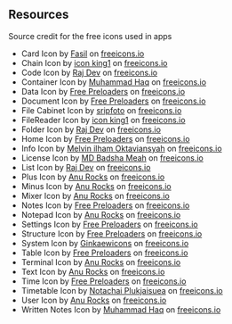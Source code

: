 ## Resources

Source credit for the free icons used in apps

- Card Icon by <a href="https://freeicons.io/profile/722">Fasil</a> on <a href="https://freeicons.io">freeicons.io</a>
- Chain Icon by <a href="https://freeicons.io/profile/3">icon king1</a> on <a href="https://freeicons.io">freeicons.io</a>    
- Code Icon by <a href="https://freeicons.io/profile/714">Raj Dev</a> on <a href="https://freeicons.io">freeicons.io</a>        
- Container Icon by <a href="https://freeicons.io/profile/823">Muhammad Haq</a> on <a href="https://freeicons.io">freeicons.io</a>   
- Data Icon by <a href="https://freeicons.io/profile/726">Free Preloaders</a> on <a href="https://freeicons.io">freeicons.io</a>
- Document Icon by <a href="https://freeicons.io/profile/726">Free Preloaders</a> on <a href="https://freeicons.io">freeicons.io</a>  
- File Cabinet Icon by <a href="https://freeicons.io/profile/101154">sripfoto</a> on <a href="https://freeicons.io">freeicons.io</a>
- FileReader Icon by <a href="https://freeicons.io/profile/3">icon king1</a> on <a href="https://freeicons.io">freeicons.io</a>
- Folder Icon by <a href="https://freeicons.io/profile/714">Raj Dev</a> on <a href="https://freeicons.io">freeicons.io</a>
- Home Icon by <a href="https://freeicons.io/profile/726">Free Preloaders</a> on <a href="https://freeicons.io">freeicons.io</a>
- Info Icon by <a href="https://freeicons.io/profile/8939">Melvin ilham Oktaviansyah</a> on <a href="https://freeicons.io">freeicons.io</a>            
- License Icon by <a href="https://freeicons.io/profile/3335">MD Badsha Meah</a> on <a href="https://freeicons.io">freeicons.io</a>  
- List Icon by <a href="https://freeicons.io/profile/714">Raj Dev</a> on <a href="https://freeicons.io">freeicons.io</a>
- Plus Icon by <a href="https://freeicons.io/profile/730">Anu Rocks</a> on <a href="https://freeicons.io">freeicons.io</a>    
- Minus Icon by <a href="https://freeicons.io/profile/730">Anu Rocks</a> on <a href="https://freeicons.io">freeicons.io</a>   
- Mixer Icon by <a href="https://freeicons.io/profile/730">Anu Rocks</a> on <a href="https://freeicons.io">freeicons.io</a>     
- Notes Icon by <a href="https://freeicons.io/profile/726">Free Preloaders</a> on <a href="https://freeicons.io">freeicons.io</a>  
- Notepad Icon by <a href="https://freeicons.io/profile/730">Anu Rocks</a> on <a href="https://freeicons.io">freeicons.io</a>  
- Settings Icon by <a href="https://freeicons.io/profile/726">Free Preloaders</a> on <a href="https://freeicons.io">freeicons.io</a>
- Structure Icon by <a href="https://freeicons.io/profile/726">Free Preloaders</a> on <a href="https://freeicons.io">freeicons.io</a>
- System Icon by <a href="https://freeicons.io/profile/122327">Ginkaewicons</a> on <a href="https://freeicons.io">freeicons.io</a>
- Table Icon by <a href="https://freeicons.io/profile/726">Free Preloaders</a> on <a href="https://freeicons.io">freeicons.io</a> 
- Terminal Icon by <a href="https://freeicons.io/profile/730">Anu Rocks</a> on <a href="https://freeicons.io">freeicons.io</a>
- Text Icon by <a href="https://freeicons.io/profile/730">Anu Rocks</a> on <a href="https://freeicons.io">freeicons.io</a>
- Time Icon by <a href="https://freeicons.io/profile/726">Free Preloaders</a> on <a href="https://freeicons.io">freeicons.io</a>
- Timetable Icon by <a href="https://freeicons.io/profile/101755">Notachai Plukjaisuea</a> on <a href="https://freeicons.io">freeicons.io</a>
- User Icon by <a href="https://freeicons.io/profile/730">Anu Rocks</a> on <a href="https://freeicons.io">freeicons.io</a> 
- Written Notes Icon by <a href="https://freeicons.io/profile/823">Muhammad Haq</a> on <a href="https://freeicons.io">freeicons.io</a> 